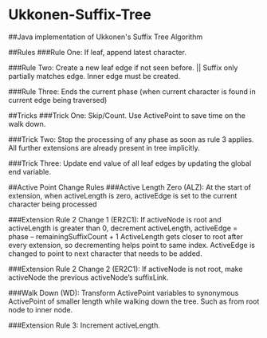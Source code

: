 # Ukkonen-Suffix-Tree
##Java implementation of Ukkonen's Suffix Tree Algorithm

##Rules
###Rule One:
  If leaf, append latest character.

###Rule Two:
  Create a new leaf edge if not seen before. || Suffix only partially matches edge. Inner edge must be created.

###Rule Three:
  Ends the current phase (when current character is found in current edge being traversed)

##Tricks
###Trick One:
  Skip/Count. Use ActivePoint to save time on the walk down.

###Trick Two:
  Stop the processing of any phase as soon as rule 3 applies. All further extensions are already present in tree implicitly.

###Trick Three:
  Update end value of all leaf edges by updating the global end variable.

##Active Point Change Rules
###Active Length Zero (ALZ):
  At the start of extension, when activeLength is zero, activeEdge is set to the current character being processed

###Extension Rule 2 Change 1 (ER2C1):
  If activeNode is root and activeLength is greater than 0, decrement activeLength, activeEdge = phase – remainingSuffixCount + 1
  ActiveLength gets closer to root after every extension, so decrementing helps point to same index. ActiveEdge is changed to point to next character that needs to be added.

###Extension Rule 2 Change 2 (ER2C1):
  If activeNode is not root, make activeNode the previous activeNode’s suffixLink.

###Walk Down (WD):
  Transform ActivePoint variables to synonymous ActivePoint of smaller length while walking down the tree. Such as from root node to inner node.

###Extension Rule 3:
  Increment activeLength.